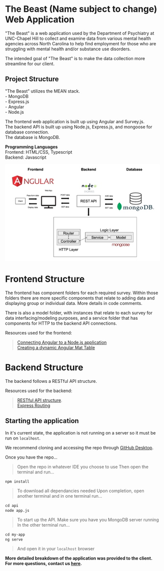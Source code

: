 # The Beast (Name subject to change) Web Application
"The Beast" is a web application used by the Department of Psychiatry at UNC-Chapel Hill to collect and examine data from various mental health agencies across North Carolina to help find employment for those who are struggling with mental health and/or substance use disorders.

The intended goal of "The Beast" is to make the data collection more streamline for our client.

## Project Structure

"The Beast" utilizes the MEAN stack.  
    - MongoDB  
    - Express.js  
    - Angular  
    - Node.js  

The frontend web application is built up using Angular and Survey.js.  
The backend API is built up using Node.js, Express.js, and mongoose for database connection.  
The database is MongoDB.

**Programming Languages**  
Frontend: HTML/CSS, Typescript  
Backend: Javascript  

![Architecture Diagram](https://github.com/frachen/thebeast/blob/backend/my-app/imgs/architecture_diagram.png)

# Frontend Structure

The frontend has component folders for each required survey. Within those folders there are more specific components that relate to adding data and displaying group or individual data. More details in code comments.

There is also a model folder, with instances that relate to each survey for data interfacing/modeling purposes, and a service folder that has components for HTTP to the backend API connections.

Resources used for the frontend:
> [Connecting Angular to a Node.js application](https://www.bezkoder.com/mean-stack-crud-example-angular-14/)  
> [Creating a dynamic Angular Mat Table](https://muhimasri.com/blogs/create-an-editable-dynamic-table-using-angular-material/)  

# Backend Structure

The backend follows a RESTful API structure. 

Resources used for the backend:
> [RESTful API structure](https://www.coreycleary.me/project-structure-for-an-express-rest-api-when-there-is-no-standard-way).  
> [Express Routing](https://expressjs.com/en/guide/routing.html#express-router)

## Starting the application

In it's current state, the application is not running on a server so it must be run on `localhost`.

We recommend cloning and accessing the repo through [GitHub Desktop](https://desktop.github.com/).

Once you have the repo... 
> Open the repo in whatever IDE you choose to use
> Then open the terminal and run...
```
npm install
```
> To download all dependancies needed
> Upon completion, open another terminal and in one terminal run...
```
cd api
node app.js
```
> To start up the API. Make sure you have you MongoDB server running
> In the other terminal run...
```
cd my-app
ng serve
```
> And open it in your `localhost` browser

**More detailed breakdown of the application was provided to the client.**  
**For more questions, contact us [here](https://tarheels.live/comp523teamb2022/team/).**